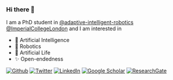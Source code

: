 ### Hi there 👋

I am a PhD student in [@adaptive-intelligent-robotics](https://github.com/adaptive-intelligent-robotics) [@ImperialCollegeLondon](https://github.com/ImperialCollegeLondon) and I am interested in
- 🧠 Artificial Intelligence
- 🦾 Robotics
- 🦎 Artificial Life
- ✨ Open-endedness

<p><a href="https://github.com/maxencefaldor" target="_blank"><img alt="Github" src="https://img.shields.io/badge/GitHub-%2312100E.svg?&style=for-the-badge&logo=Github&logoColor=white" /></a> <a href="https://twitter.com/maxencefaldor" target="_blank"><img alt="Twitter" src="https://img.shields.io/badge/twitter-%231DA1F2.svg?&style=for-the-badge&logo=twitter&logoColor=white" /></a> <a href="https://www.linkedin.com/in/maxencefaldor/" target="_blank"><img alt="LinkedIn" src="https://img.shields.io/badge/linkedin-%230077B5.svg?&style=for-the-badge&logo=linkedin&logoColor=white" /></a> <a href="https://scholar.google.com/citations?user=s36pCYsAAAAJ&hl=en" target="_blank"><img alt="Google Scholar" src="https://img.shields.io/badge/google-4285F4?style=for-the-badge&logo=google&logoColor=white" /></a> <a href="https://www.researchgate.net/profile/Maxence-Faldor" target="_blank"><img alt="ResearchGate" src="https://img.shields.io/badge/ResearchGate-00CCBB?style=for-the-badge&logo=ResearchGate&logoColor=white" /></a>
</p>
